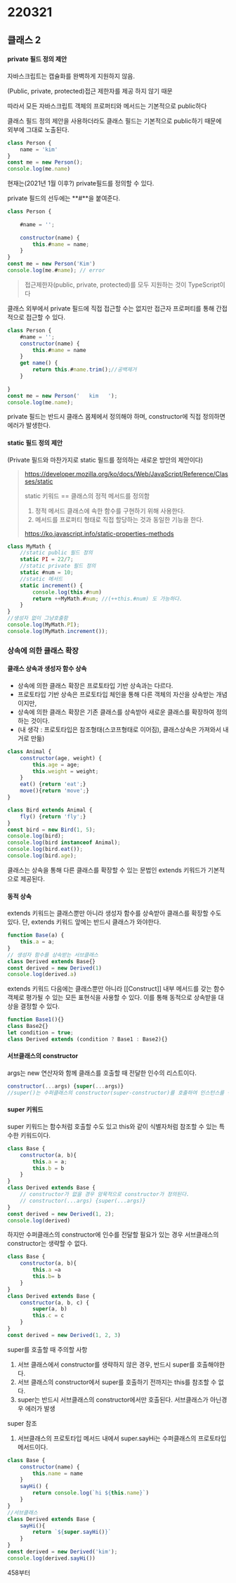 # 220321

## 클래스 2

#### private 필드 정의 제안

자바스크립트는 캡슐화를 완벽하게 지원하지 않음.

(Public, private, protected)접근 제한자를 제공 하지 않기 때문

따라서 모든 자바스크립트 객체의 프로퍼티와 메서드는 기본적으로 public하다



클래스 필드 정의 제안을 사용하더라도 클래스 필드는 기본적으로 public하기 때문에 외부에 그대로 노출된다.

```js
class Person {
	name = 'kim'
}
const me = new Person();
console.log(me.name)
```



현재는(2021년 1월 이후?)  private필드를 정의할 수 있다.

private 필드의 선두에는 **#**을 붙여준다.

```js
class Person {
    
	#name = '';
    
	constructor(name) {
		this.#name = name;
    }
}
const me = new Person('Kim')
console.log(me.#name); // error
```



> 접근제한자(public, private, protected)를 모두 지원하는 것이 TypeScript이다



 클래스 외부에서 private 필드에 직접 접근할 수는 없지만 접근자 프로퍼티를 통해 간접적으로 접근할 수 있다.

```js
class Person {
    #name = '';
    constructor(name) {
        this.#name = name
    }
    get name() {
        return this.#name.trim();//공백제거
    }
    
}
const me = new Person('   kim   ');
console.log(me.name);
```



private 필드는 반드시 클래스 몸체에서 정의해야 하며, constructor에 직접 정의하면 에러가 발생한다.



#### static 필드 정의 제안

(Private 필드와 마찬가지로 static 필드를 정의하는 새로운 방안의 제안이다)

> https://developer.mozilla.org/ko/docs/Web/JavaScript/Reference/Classes/static
>
> static 키워드 == 클래스의 정적 메서드를 정의함
>
> 1. 정적 메서드 클래스에 속한 함수를 구현하기 위해 사용한다.
> 2. 메서드를 프로퍼티 형태로 직접 할당하는 것과 동일한 기능을 한다.
>
> https://ko.javascript.info/static-properties-methods

```js
class MyMath {
    //static public 필드 정의
    static PI = 22/7;
    //static private 필드 정의
    static #num = 10;
	//static 메서드
	static increment() {
        console.log(this.#num)
        return ++MyMath.#num; //(++this.#num) 도 가능하다.
    }
}
//생성자 없이 그냥호출함
console.log(MyMath.PI);
console.log(MyMath.increment());
```



### 상속에 의한 클래스 확장

#### 클래스 상속과 생성자 함수 상속

- 상속에 의한 클래스 확장은 프로토타입 기반 상속과는 다르다.
- 프로토타입 기반 상속은 프로토타입 체인을 통해 다른 객체의 자산을 상속받는 개념이지만,
- 상속에 의한 클래스 확장은 기존 클래스를 상속받아 새로운 클래스를 확장하여 정의하는 것이다.
- (내 생각 : 프로토타입은 참조형태(스코프형태로 이어짐), 클래스상속은 가져와서 내거로 만듦)

```js
class Animal {
    constructor(age, weight) {
        this.age = age;
        this.weight = weight;
    }
    eat() {return 'eat';}
    move(){return 'move';}  
}

class Bird extends Animal {
    fly() {return 'fly';}
}
const bird = new Bird(1, 5);
console.log(bird);
console.log(bird instanceof Animal);
console.log(bird.eat());
console.log(bird.age);
```

클래스는 상속을 통해 다른 클래스를 확장할 수 있는 문법인 extends 키워드가 기본적으로 제공된다.





#### 동적 상속

extends 키워드는 클래스뿐만 아니라 생성자 함수를 상속받아 클래스를 확장할 수도 있다. 단, extends 키워드 앞에는 반드시 클래스가 와야한다.



```js
function Base(a) {
	this.a = a;
}
// 생성자 함수를 상속받는 서브클래스
class Derived extends Base{}
const derived = new Derived(1)
console.log(derived.a)
```



extends 키워드 다음에는 클래스뿐만 아니라 [[Construct]] 내부 메서드를 갖는 함수 객체로 평가될 수 있는 모든 표현식을 사용할 수 있다. 이를 통해 동적으로 상속받을 대상을 결정할 수 있다.

```js
function Base1(){}
class Base2{}
let condition = true;
class Derived extends (condition ? Base1 : Base2){}
```



#### 서브클래스의 constructor

args는 new 연산자와 함께 클래스를 호출할 때 전달한 인수의 리스트이다.

```js
constructor(...args) {super(...args)}
//super()는 수퍼클래스의 constructor(super-constructor)를 호출하여 인스턴스를 생성한다.
```



#### super 키워드

super 키워드는 함수처럼 호출할 수도 있고 this와 같이 식별자처럼 참조할 수 있는 특수한 키워드이다.

```js
class Base {
    constructor(a, b){
	    this.a = a;
    	this.b = b
    }
}
class Derived extends Base {
    // constructor가 없을 경우 암묵적으로 constructor가 정의된다.
    // constructor(...args) {super(...args)}
}
const derived = new Derived(1, 2);
console.log(derived)
```

하지만 수퍼클래스의 constructor에 인수를 전달할 필요가 있는 경우 서브클래스의 constructor는 생략할 수 없다.



```js
class Base {
    constructor(a, b){
        this.a =a 
        this.b= b
    }
}
class Derived extends Base {
    constructor(a, b, c) {
        super(a, b)
        this.c = c
    }
}
const derived = new Derived(1, 2, 3)

```



super를 호출할 때 주의할 사항

1. 서브 클래스에서 constructor를 생략하지 않은 경우, 반드시 super를 호출해야한다.
2. 서브 클래스의 constructor에서 super를 호출하기 전까지는 this를 참조할 수 없다.
3. super는 반드시 서브클래스의 constructor에서만 호출된다. 서브클래스가 아닌경우 에러가 발생



super 참조

1. 서브클래스의 프로토타입 메서드 내에서 super.sayHi는 수퍼클래스의 프로토타입 메서드이다.

```js
class Base {
	constructor(name) {
        this.name = name
    }
    sayHi() {
        return console.log(`hi ${this.name}`)
    }
}
//서브클래스
class Derived extends Base {
    sayHi(){
        return `${super.sayHi()}`
    }
}
const derived = new Derived('kim');
console.log(derived.sayHi())
```



458부터

